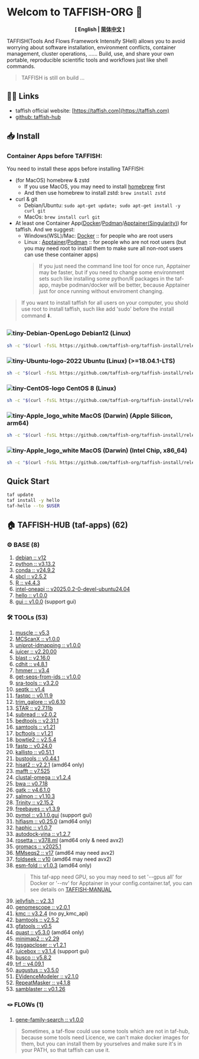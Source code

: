# Welcom to TAFFISH-ORG 👋

<p align="center"><strong>[ English | <a href="./README-CN.md">简体中文</a> ]</strong></p>

TAFFISH(Tools And Flows Framework Intensify SHell) allows you to avoid worrying about software installation, environment conflicts, container management, cluster operations, ...... Build, use, and share your own portable, reproducible scientific tools and workflows just like shell commands.
> TAFFISH is still on build ...



## ⛓️‍💥 Links
- taffish official website: [https://taffish.com](https://taffish.com)
- [github: taffish-hub](https://github.com/taffish-org/taffish-hub)



## 📥 Install

### Container Apps before TAFFISH:
You need to install these apps before installing TAFFISH:
- (for MacOS) homebrew & zstd
  - If you use MacOS, you may need to install [homebrew](https://brew.sh/) first
  - And then use homebrew to install zstd: `brew install zstd`
- curl & git
  - Debian/Ubuntu: `sudo apt-get update; sudo apt-get install -y curl git`
  - MacOs: `brew install curl git`
- At least one Container App([Docker](https://www.docker.com/)/[Podman](https://podman.io/)/[Apptainer(Singularity)](https://apptainer.org/index.html)) for taffish. And we suggest:
  - Windows(WSL)/Mac: [Docker](https://www.docker.com/) :: for people who are root users
  - Linux : [Apptainer](https://apptainer.org/index.html)/[Podman](https://podman.io/) :: for people who are not root users (but you may need root to install them to make sure all non-root users can use these container apps)
    > If you just need the command line tool for once run, Apptainer may be faster, but if you need to change some environment sets such like installing some python/R packages in the taf-app, maybe podman/docker will be better, because Apptainer just for once running without enviroment changing.

> If you want to install taffish for all users on your computer, you shold use root to install taffish, such like add 'sudo' before the install command ⬇️.

### ![tiny-Debian-OpenLogo](https://github.com/user-attachments/assets/fc2e8de9-fbfc-4675-8d37-5181474be5b3) Debian12 (Linux)

```bash
sh -c "$(curl -fsSL https://github.com/taffish-org/taffish-install/releases/download/latest/install-taffish-debian12-amd64-beta.sh)" -n
```

### ![tiny-Ubuntu-logo-2022](https://github.com/user-attachments/assets/fcdbcd66-0fe8-42a9-bf44-714c24d0fbdf) Ubuntu (Linux) (>=18.04.1-LTS)

```bash
sh -c "$(curl -fsSL https://github.com/taffish-org/taffish-install/releases/download/latest/install-taffish-ubuntu-amd64-beta.sh)" -n
```

### ![tiny-CentOS-logo](https://github.com/user-attachments/assets/676ffdc2-2f42-4fe1-b6b7-334b84b155f3) CentOS 8 (Linux)

```bash
sh -c "$(curl -fsSL https://github.com/taffish-org/taffish-install/releases/download/latest/install-taffish-centos8-amd64-beta.sh)" -n
```

### ![tiny-Apple_logo_white](https://github.com/user-attachments/assets/36d1ec28-1577-4cd0-a10a-cdaf08952771) MacOS (Darwin) (Apple Silicon, arm64)

```bash
sh -c "$(curl -fsSL https://github.com/taffish-org/taffish-install/releases/download/latest/install-taffish-darwin-arm64-beta.sh)" -n
```

### ![tiny-Apple_logo_white](https://github.com/user-attachments/assets/36d1ec28-1577-4cd0-a10a-cdaf08952771) MacOS (Darwin) (Intel Chip, x86_64)

```bash
sh -c "$(curl -fsSL https://github.com/taffish-org/taffish-install/releases/download/latest/install-taffish-darwin-amd64-beta.sh)" -n
```



## Quick Start

```bash
taf update
taf install -y hello
taf-hello --to $USER
```



## 🏠 TAFFISH-HUB (taf-apps) (62)

### ⚙️ BASE (8)
1. [debian :: v12](https://github.com/taffish-org/debian)
2. [python :: v3.13.2](https://github.com/taffish-org/python)
3. [conda :: v24.9.2](https://github.com/taffish-org/conda)
4. [sbcl :: v2.5.2](https://github.com/taffish-org/sbcl)
5. [R :: v4.4.3](https://github.com/taffish-org/R)
6. [intel-oneapi :: v2025.0.2-0-devel-ubuntu24.04](https://github.com/taffish-org/intel-oneapi)
7. [hello :: v1.0.0](https://github.com/taffish-org/hello)
8. [gui :: v1.0.0](https://github.com/taffish-org/gui) (support gui)

### 🛠️ TOOLs (53)
1. [muscle :: v5.3](https://github.com/taffish-org/muscle)
2. [MCScanX :: v1.0.0](https://github.com/taffish-org/MCScanX)
3. [uniprot-idmapping :: v1.0.0](https://github.com/taffish-org/uniprot-idmapping)
4. [juicer :: v2.20.00](https://github.com/taffish-org/juicer)
5. [blast :: v2.16.0](https://github.com/taffish-org/blast)
6. [cdhit :: v4.8.1](https://github.com/taffish-org/cdhit)
7. [hmmer :: v3.4](https://github.com/taffish-org/hmmer)
8. [get-seqs-from-ids :: v1.0.0](https://github.com/taffish-org/get-seqs-from-ids)
9. [sra-tools :: v3.2.0](https://github.com/taffish-org/sra-tools)
10. [seqtk :: v1.4](https://github.com/taffish-org/seqtk)
11. [fastqc :: v0.11.9](https://github.com/taffish-org/fastqc)
12. [trim_galore :: v0.6.10](https://github.com/taffish-org/trim_galore)
13. [STAR :: v2.7.11b](https://github.com/taffish-org/STAR)
14. [subread :: v2.0.2](https://github.com/taffish-org/subread)
15. [bedtools :: v2.31.1](https://github.com/taffish-org/bedtools)
16. [samtools :: v1.21](https://github.com/taffish-org/samtools)
17. [bcftools :: v1.21](https://github.com/taffish-org/bcftools)
18. [bowtie2 :: v2.5.4](https://github.com/taffish-org/bowtie2)
19. [fastp :: v0.24.0](https://github.com/taffish-org/fastp)
20. [kallisto :: v0.51.1](https://github.com/taffish-org/kallisto)
21. [bustools :: v0.44.1](https://github.com/taffish-org/bustools)
22. [hisat2 :: v2.2.1](https://github.com/taffish-org/hisat2) (amd64 only)
23. [mafft :: v7.525](https://github.com/taffish-org/mafft)
24. [clustal-omega :: v1.2.4](https://github.com/taffish-org/clustal-omega)
25. [bwa :: v0.7.18](https://github.com/taffish-org/bwa)
26. [gatk :: v4.6.1.0](https://github.com/taffish-org/gatk)
27. [salmon :: v1.10.3](https://github.com/taffish-org/salmon)
28. [Trinity :: v2.15.2](https://github.com/taffish-org/Trinity)
29. [freebayes :: v1.3.9](https://github.com/taffish-org/freebayes)
30. [pymol :: v3.1.0.gui](https://github.com/taffish-org/pymol) (support gui)
31. [hifiasm :: v0.25.0](https://github.com/taffish-org/hifiasm) (amd64 only)
32. [haphic :: v1.0.7](https://github.com/taffish-org/haphic)
33. [autodock-vina :: v1.2.7](https://github.com/taffish-org/autodock-vina)
34. [rosetta :: v378.ml](https://github.com/taffish-org/rosetta) (amd64 only & need avx2)
35. [gromacs :: v2025.1](https://github.com/taffish-org/gromacs)
36. [MMseqs2 :: v17](https://github.com/taffish-org/MMseqs2) (amd64 may need avx2)
37. [foldseek :: v10](https://github.com/taffish-org/foldseek) (amd64 may need avx2)
38. [esm-fold :: v1.0.3](https://github.com/taffish-org/esm-fold) (amd64 only)
    > This taf-app need GPU, so you may need to set '--gpus all' for Docker or '--nv' for Apptainer in your config.container.taf, you can see details on [TAFFISH-MANUAL](https://taffish.com/docs.html)
39. [jellyfish :: v2.3.1](https://github.com/taffish-org/jellyfish)
40. [genomescope :: v2.0.1](https://github.com/taffish-org/genomescope)
41. [kmc :: v3.2.4](https://github.com/taffish-org/kmc) (no py_kmc_api)
42. [bamtools :: v2.5.2](https://github.com/taffish-org/bamtools)
43. [gfatools :: v0.5](https://github.com/taffish-org/gfatools)
44. [quast :: v5.3.0](https://github.com/taffish-org/quast) (amd64 only)
45. [minimap2 :: v2.29](https://github.com/taffish-org/minimap2)
46. [tgsgapcloser :: v1.2.1](https://github.com/taffish-org/tgsgapcloser)
47. [juicebox :: v3.1.4](https://github.com/taffish-org/juicebox) (support gui)
48. [busco :: v5.8.2](https://github.com/taffish-org/busco)
49. [trf :: v4.09.1](https://github.com/taffish-org/trf)
50. [augustus :: v3.5.0](https://github.com/taffish-org/augustus)
51. [EVidenceModeler :: v2.1.0](https://github.com/taffish-org/EVidenceModeler)
52. [RepeatMasker :: v4.1.8](https://github.com/taffish-org/RepeatMasker)
53. [samblaster :: v0.1.26](https://github.com/taffish-org/samblaster)

### 🪢 FLOWs (1)
1. [gene-family-search :: v1.0.0](https://github.com/taffish-org/gene-family-search)

> Sometimes, a taf-flow could use some tools which are not in taf-hub, because some tools need Licence, we can't make docker images for them, but you can install them by yourselves and make sure it's in your PATH, so that taffish can use it.
